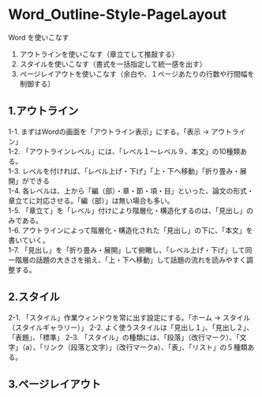 # Word_Outline-Style-PageLayout
Word を使いこなす
1. アウトラインを使いこなす（章立てして推敲する）
2. スタイルを使いこなす（書式を一括指定して統一感を出す）
3. ページレイアウトを使いこなす（余白や、１ページあたりの行数や行間幅を制御する）
  
## 1.アウトライン
1-1. まずはWordの画面を「アウトライン表示」にする。「表示 -> アウトライン」  
1-2. 「アウトラインレベル」には、「レベル１～レベル９、本文」の10種類ある。  
1-3. レベルを付ければ、「レベル上げ・下げ」「上・下へ移動」「折り畳み・展開」ができる  
1-4. 各レベルは、上から「編（部）・章・節・項・目」といった、論文の形式・章立てに対応させる。「編（部）」は無い場合も多い。  
1-5. 「章立て」を「レベル」付けにより階層化・構造化するのは、「見出し」のみである。  
1-6. アウトラインによって階層化・構造化された「見出し」の下に、「本文」を書いていく。  
1-7. 「見出し」を「折り畳み・展開」して俯瞰し、「レベル上げ・下げ」して同一階層の話題の大きさを揃え、「上・下へ移動」して話題の流れを読みやすく調整する。

## 2.スタイル
2-1. 「スタイル」作業ウィンドウを常に出す設定にする。「ホーム -> スタイル（スタイルギャラリー）」
2-2. よく使うスタイルは「見出し１」、「見出し２」、「表題」、「標準」
2-3. 「スタイル」の種類には、「段落」（改行マーク）、「文字」（a）、「リンク（段落と文字）」（改行マークa）、「表」、「リスト」の５種類ある。
## 3.ページレイアウト
